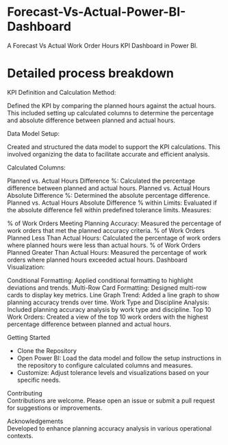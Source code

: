 # Forecast-Vs-Actual-Power-BI-Dashboard
A Forecast Vs Actual Work Order Hours KPI Dashboard in Power BI.

# Detailed process breakdown
KPI Definition and Calculation Method:

Defined the KPI by comparing the planned hours against the actual hours. This included setting up calculated columns to determine the percentage and absolute difference between planned and actual hours.

Data Model Setup:

Created and structured the data model to support the KPI calculations. This involved organizing the data to facilitate accurate and efficient analysis.

Calculated Columns:

Planned vs. Actual Hours Difference %: Calculated the percentage difference between planned and actual hours.
Planned vs. Actual Hours Absolute Difference %: Determined the absolute percentage difference.
Planned vs. Actual Hours Absolute Difference % within Limits: Evaluated if the absolute difference fell within predefined tolerance limits.
Measures:

% of Work Orders Meeting Planning Accuracy: Measured the percentage of work orders that met the planned accuracy criteria.
% of Work Orders Planned Less Than Actual Hours: Calculated the percentage of work orders where planned hours were less than actual hours.
% of Work Orders Planned Greater Than Actual Hours: Measured the percentage of work orders where planned hours exceeded actual hours.
Dashboard Visualization:

Conditional Formatting: Applied conditional formatting to highlight deviations and trends.
Multi-Row Card Formatting: Designed multi-row cards to display key metrics.
Line Graph Trend: Added a line graph to show planning accuracy trends over time.
Work Type and Discipline Analysis: Included planning accuracy analysis by work type and discipline.
Top 10 Work Orders: Created a view of the top 10 work orders with the highest percentage difference between planned and actual hours.

Getting Started
- Clone the Repository
- Open Power BI:
Load the data model and follow the setup instructions in the repository to configure calculated columns and measures.
- Customize:
Adjust tolerance levels and visualizations based on your specific needs.
  
Contributing  
Contributions are welcome. Please open an issue or submit a pull request for suggestions or improvements.

Acknowledgements  
Developed to enhance planning accuracy analysis in various operational contexts.
